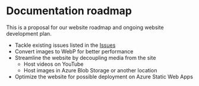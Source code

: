 # Documentation roadmap
This is a proposal for our website roadmap and ongoing website development plan.

- Tackle existing issues listed in the [Issues](https://github.com/stride3d/stride-website/issues)
- Convert images to WebP for better performance
- Streamline the website by decoupling media from the site
  - Host videos on YouTube
  - Host images in Azure Blob Storage or another location
- Optimize the website for possible deployment on Azure Static Web Apps